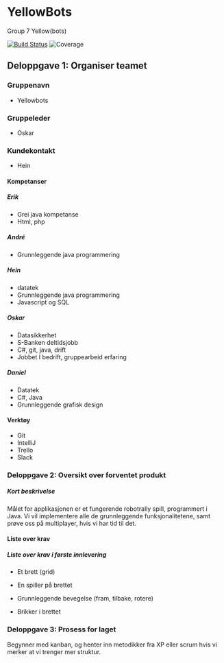 # YellowBots
Group 7 Yellow(bots)

[![Build Status](http://build.raknoel.no/job/RoboRally/badge/icon)](http://build.raknoel.no/job/RoboRally/)
![Coverage](https://img.shields.io/jenkins/c/http/build.raknoel.no/job/RoboRally.svg)

## Deloppgave 1: Organiser teamet
### Gruppenavn
* Yellowbots

### Gruppeleder
* Oskar

### Kundekontakt 
* Hein

#### Kompetanser
##### Erik
*	Grei java kompetanse
*	Html, php
##### André
*	Grunnleggende java programmering
##### Hein
*	datatek
*	Grunnleggende java programmering
*	Javascript og SQL
##### Oskar
*	Datasikkerhet
*	S-Banken deltidsjobb
*	C#, git, java, drift
*	Jobbet I bedrift, gruppearbeid erfaring
##### Daniel
*	Datatek
*	C#, Java
*	Grunnleggende grafisk design

#### Verktøy
*	Git
*	IntelliJ
*	Trello
*	Slack

### Deloppgave 2: Oversikt over forventet produkt
##### Kort beskrivelse
Målet for applikasjonen er et fungerende robotrally spill, programmert i Java. Vi vil implementere alle de grunnleggende funksjonalitetene, samt prøve oss på multiplayer, hvis vi har tid til det. 

#### Liste over krav

##### Liste over krav i første innlevering
*	Et brett (grid)

*	En spiller på brettet

*	Grunnleggende bevegelse (fram, tilbake, rotere)

*	Brikker i brettet

### Deloppgave 3: Prosess for laget
Begynner med kanban, og henter inn metodikker fra XP eller scrum hvis vi merker at vi trenger mer struktur. 

